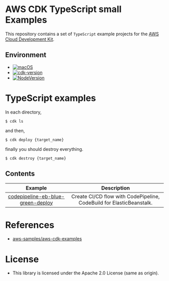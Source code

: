 # AWS CDK TypeScript small Examples

This repository contains a set of `TypeScript` example projects for the [AWS Cloud Development Kit](https://github.com/aws/aws-cdk).

## Environment

- [![macOS](https://img.shields.io/badge/macOS_Catalina-10.15.7-green.svg)]()
- [![cdk-version](https://img.shields.io/badge/aws_cdk-1.88.0-green.svg)](https://formulae.brew.sh/formula/aws-cdk)
- [![NodeVersion](https://img.shields.io/badge/node-14.15.4-blue.svg)](https://nodejs.org/ja/)

# TypeScript examples

In each directory,

```
$ cdk ls
```

and then,

```
$ cdk deploy {target_name}
```

finally you should destroy everything.

```
$ cdk destroy {target_name}
```


## Contents

| Example | Description |
|:--:|:--:|
| [codepipeline-eb-blue-green-deploy](./typescript/codepipeline-eb-blue-green-deploy) | Create CI/CD flow with CodePipeline, CodeBuild for ElasticBeanstalk. |


# References

* [aws-samples/aws-cdk-examples](https://github.com/aws-samples/aws-cdk-examples)

# License

* This library is licensed under the Apache 2.0 License (same as origin).